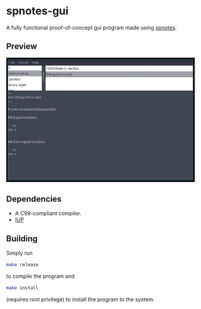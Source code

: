 # spnotes-gui

A fully functional proof-of-concept gui program made using
[spnotes](https://github.com/mrsafalpiya/spnotes).

## Preview

![Screenshot preview](docs/ss.png)

## Dependencies

- A C99-compliant compiler.
- [IUP](https://www.tecgraf.puc-rio.br/iup/)

## Building

Simply run

```sh
make release
```
to compile the program and

```sh
make install
```
(requires root privilege) to install the program to the system.
